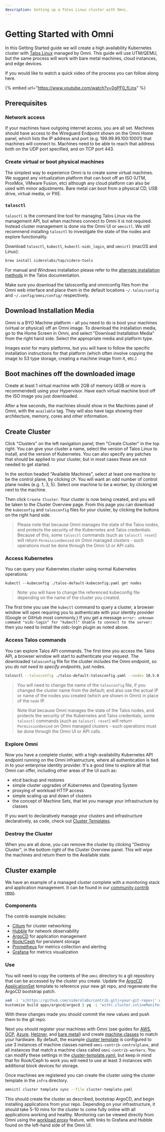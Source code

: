 ```yaml
---
description: Setting up a Talos Linux cluster with Omni.
---
```


# Getting Started with Omni

In this Getting Started guide we will create a high availability Kubernetes cluster with [Talos Linux](https://talos.dev) managed by Omni. This guide will use UTM/QEMU, but the same process will work with bare metal machines, cloud instances, and edge devices.

If you would like to watch a quick video of the process you can follow along here.

{% embed url="https://www.youtube.com/watch?v=0gPF0_fLins" %}

## Prerequisites

### Network access

If your machines have outgoing internet access, you are all set. Machines should have access to the Wireguard Endpoint shown on the Omni Home panel, which lists the IP address and port (e.g. 199.99.99.100:10001) that machines will connect to. Machines need to be able to reach that address both on the UDP port specified, and on TCP port 443.

### Create virtual or boot physical machines

The simplest way to experience Omni is to create some virtual machines. We suggest any virtualization platform that can boot off an ISO (UTM, ProxMox, VMware Fusion, etc) although any cloud platform can also be used with minor adjustments. Bare metal can boot from a physical CD, USB drive, virtual media, or PXE.

### `talosctl`

`talosctl` is the command line tool for managing Talos Linux via the management API, but when machines connect to Omni it is not required. Instead cluster management is done via the Omni UI or `omnictl`. We still recommend installing `talosctl` to investigate the state of the nodes and explore functionality.

Download `talosctl`, `kubectl`, `kubectl-oidc_login`, and `omnictl` (macOS and Linux):

```bash
brew install siderolabs/tap/sidero-tools
```

For manual and Windows installation please refer to the [alternate installation methods](https://www.talos.dev/latest/talos-guides/install/talosctl/#manual-and-windows-install) in the Talos documentation.

Make sure you download the talosconfig and omniconfig files from the Omni web interface and place them in the default locations `~/.talos/config` and `~/.config/omni/config/` respectively.

## Download Installation Media

Omni is a BYO Machine platform - all you need to do is boot your machines (virtual or physical) off an Omni image. To download the installation media, go to the Home Screen in Omni, and select "Download Installation Media" from the right hand side. Select the appropriate media and platform type.

Images exist for many platforms, but you will have to follow the specific installation instructions for that platform (which often involve copying the image to S3 type storage, creating a machine image from it, etc.)

## Boot machines off the downloaded image

Create at least 1 virtual machine with 2GB of memory (4GB or more is recommended) using your Hypervisor. Have each virtual machine boot off the ISO image you just downloaded.

After a few seconds, the machines should show in the Machines panel of Omni, with the `available` tag. They will also have tags showing their architecture, memory, cores and other information.

## Create Cluster

Click "Clusters" on the left navigation panel, then "Create Cluster" in the top right. You can give your cluster a name, select the version of Talos Linux to install, and the version of Kubernetes. You can also specify any patches that should be applied to your cluster, but in most cases these are not needed to get started.

In the section headed "Available Machines", select at least one machine to be the control plane, by clicking `CP`. You will want an odd number of control plane nodes (e.g. 1, 3, 5). Select one machine to be a worker, by clicking `W0` next to the machine.

Then click `Create Cluster`. Your cluster is now being created, and you will be taken to the Cluster Overview page. From this page you can download the `kubeconfig` and `talosconfig` files for your cluster, by clicking the buttons on the right hand side.

> Please note that because Omni manages the state of the Talos nodes, and protects the security of the Kubernetes and Talos credentials. Because of this, some `talosctl` commands (such as `talosctl reset`) will return `PermissionDenied` on Omni managed clusters - such operations must be done through the Omni UI or API calls.

### Access Kubernetes

You can query your Kubernetes cluster using normal Kubernetes operations:

```
kubectl --kubeconfig ./talos-default-kubeconfig.yaml get nodes
```

> Note: you will have to change the referenced kubeconfig file depending on the name of the cluster you created.

The first time you use the `kubectl` command to query a cluster, a browser window will open requiring you to authenticate with your identity provider (Google or GitHub most commonly.) If you get a message `error: unknown command "oidc-login" for "kubectl" Unable to connect to the server:` then you need to install the oidc-login plugin as noted above.

### Access Talos commands

You can explore Talos API commands. The first time you access the Talos API, a browser window will start to authenticate your request. The downloaded `talosconfig` file for the cluster includes the Omni endpoint, so you _do not need to specify endpoints_, just nodes.

```bash
talosctl --talosconfig ./talos-default-talosconfig.yaml --nodes 10.5.0.2 get members
```

> You will need to change the name of the `talosconfig` file, if you changed the cluster name from the default; and also use the actual IP or name of the nodes you created (which are shown in Omni) in place of the `node` IP.

> Note that because Omni manages the state of the Talos nodes, and protects the security of the Kubernetes and Talos credentials, some `talosctl` commands (such as `talosctl reset`) will return `PermissionDenied` on Omni managed clusters - such operations must be done through the Omni UI or API calls.

### Explore Omni

Now you have a complete cluster, with a high-availability Kubernetes API endpoint running on the Omni infrastructure, where all authentication is tied in to your enterprise identity provider. It's a good time to explore all that Omni can offer, including other areas of the UI such as:

* etcd backup and restores
* simple cluster upgrades of Kubernetes and Operating System
* proxying of workload HTTP access
* simple scaling up and down of clusters
* the concept of Machine Sets, that let you manage your infrastructure by classes

If you want to declaratively manage your clusters and infrastructure declaratively, as code, check out [Cluster Templates](../reference/cluster-templates.md).

### Destroy the Cluster

When you are all done, you can remove the cluster by clicking "Destroy Cluster", in the bottom right of the Cluster Overview panel. This will wipe the machines and return them to the Available state.

## Cluster example

We have an example of a managed cluster complete with a monitoring stack and application management. It can be found in our [community contrib repo](https://github.com/siderolabs/contrib/blob/main/examples/omni).

### Components

The contrib example includes:

* [Cilium](https://cilium.io/get-started/) for cluster networking
* [Hubble](https://docs.cilium.io/en/stable/gettingstarted/hubble\_intro/) for network observability
* [ArgoCD](https://argo-cd.readthedocs.io/en/stable/) for application management
* [Rook/Ceph](https://rook.io/docs/rook/latest-release/Getting-Started/intro/) for persistent storage
* [Prometheus](https://prometheus.io/docs/introduction/overview/) for metrics collection and alerting
* [Grafana](https://grafana.com/docs/grafana/latest/introduction/) for metrics visualization

### Use

You will need to copy the contents of the `omni` directory to a git repository that can be accessed by the cluster you create. Update the [ArgoCD ApplicationSet](https://github.com/siderolabs/contrib/blob/main/examples/omni/apps/argocd/argocd/bootstrap-app-set.yaml) template to reference your new git repo, and regenerate the ArgoCD bootstrap patch.

```bash
sed -i 's|https://github.com/siderolabs/contrib.git|<your-git-repo>|' apps/argocd/argocd/bootstrap-app-set.yaml
kustomize build apps/argocd/argocd | yq -i 'with(.cluster.inlineManifests.[] | select(.name=="argocd"); .contents=load_str("/dev/stdin"))' infra/patches/argocd.yaml
```

With these changes made you should commit the new values and push them to the git repo.

Next you should register your machines with Omni (see guides for [AWS](../how-to-guides/registering-machines/how-to-register-an-aws-ec2-instance.md), [GCP](../how-to-guides/registering-machines/register-a-gcp-instance.md), [Azure](../how-to-guides/registering-machines/register-an-azure-instance.md), [Hetzner](../how-to-guides/registering-machines/register-a-hetzner-server.md), and [bare metal](../how-to-guides/registering-machines/index.md)) and create [machine classes](../how-to-guides/create-a-machine-class.md) to match your hardware. By default, the example [cluster template](../reference/cluster-templates.md) is configured to use 3 instances of machine classes named `omni-contrib-controlplane`, and all instances that match a machine class called `omni-contrib-workers`. You can modify these settings in the [cluster-template.yaml](https://github.com/siderolabs/contrib/blob/main/examples/omni/infra/cluster-template.yaml), but keep in mind that for Rook/Ceph to work you will need to use at least 3 instances with additional block devices for storage.

Once machines are registered you can create the cluster using the cluster template in the `infra` directory.

```bash
omnictl cluster template sync --file cluster-template.yaml
```

This should create the cluster as described, bootstrap ArgoCD, and begin installing applications from your repo. Depending on your infrastructure, it should take 5-10 mins for the cluster to come fully online with all applications working and healthy. Monitoring can be viewed directly from Omni using the [workload proxy](../how-to-guides/expose-an-http-service-from-a-cluster.md) feature, with links to Grafana and Hubble found on the left-hand side of the Omni UI.
